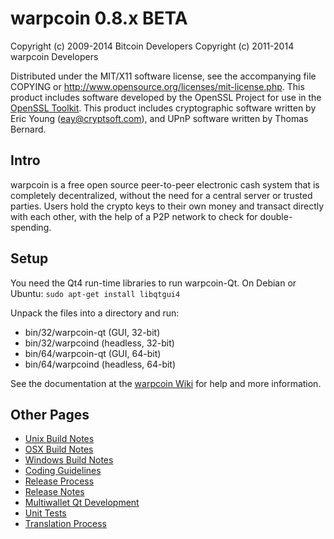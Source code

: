 warpcoin 0.8.x BETA
====================

Copyright (c) 2009-2014 Bitcoin Developers
Copyright (c) 2011-2014 warpcoin Developers

Distributed under the MIT/X11 software license, see the accompanying
file COPYING or http://www.opensource.org/licenses/mit-license.php.
This product includes software developed by the OpenSSL Project for use in the [OpenSSL Toolkit](http://www.openssl.org/). This product includes
cryptographic software written by Eric Young ([eay@cryptsoft.com](mailto:eay@cryptsoft.com)), and UPnP software written by Thomas Bernard.


Intro
---------------------
warpcoin is a free open source peer-to-peer electronic cash system that is
completely decentralized, without the need for a central server or trusted
parties.  Users hold the crypto keys to their own money and transact directly
with each other, with the help of a P2P network to check for double-spending.


Setup
---------------------
You need the Qt4 run-time libraries to run warpcoin-Qt. On Debian or Ubuntu:
	`sudo apt-get install libqtgui4`

Unpack the files into a directory and run:

- bin/32/warpcoin-qt (GUI, 32-bit)
- bin/32/warpcoind (headless, 32-bit)
- bin/64/warpcoin-qt (GUI, 64-bit)
- bin/64/warpcoind (headless, 64-bit)

See the documentation at the [warpcoin Wiki](http://warpcoin.info)
for help and more information.


Other Pages
---------------------
- [Unix Build Notes](build-unix.md)
- [OSX Build Notes](build-osx.md)
- [Windows Build Notes](build-msw.md)
- [Coding Guidelines](coding.md)
- [Release Process](release-process.md)
- [Release Notes](release-notes.md)
- [Multiwallet Qt Development](multiwallet-qt.md)
- [Unit Tests](unit-tests.md)
- [Translation Process](translation_process.md)
